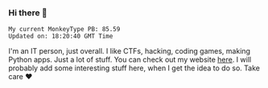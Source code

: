 ### Hi there 👋
<!-- PB START -->
```
My current MonkeyType PB: 85.59
Updated on: 18:20:40 GMT Time
```
<!-- PB END -->
I'm an IT person, just overall. I like CTFs, hacking, coding games, making Python apps. Just a lot of stuff.
You can check out my website [here](https://skill3472.github.io/).
I will probably add some interesting stuff here, when I get the idea to do so. Take care ❤️
